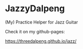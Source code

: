 # JazzyDalpeng

(My) Practice Helper for Jazz Guitar

Check it on my github-pages:

https://threedalpeng.github.io/jazz/

